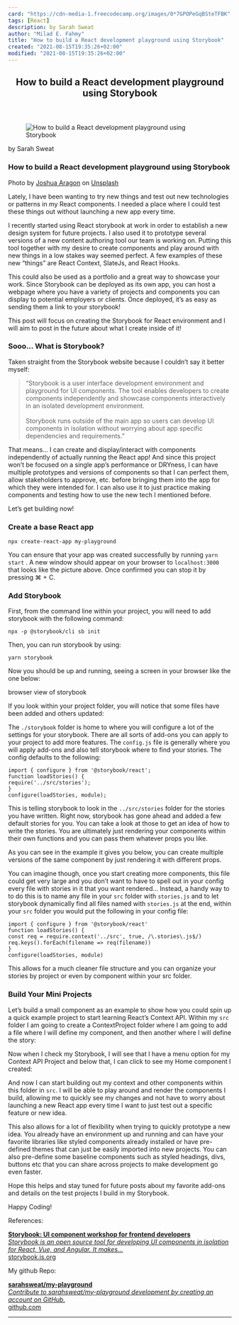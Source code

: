 ```yaml
---
card: "https://cdn-media-1.freecodecamp.org/images/0*7GPOPeGqBSteTFBK"
tags: [React]
description: by Sarah Sweat
author: "Milad E. Fahmy"
title: "How to build a React development playground using Storybook"
created: "2021-08-15T19:35:26+02:00"
modified: "2021-08-15T19:35:26+02:00"
---
```

<div class="site-wrapper">
<main id="site-main" class="site-main outer">
<div class="inner">
<article class="post-full post tag-react tag-javascript tag-tech tag-portfolio tag-programming ">
<header class="post-full-header">
<h1 class="post-full-title">How to build a React development playground using Storybook</h1>
</header>
<figure class="post-full-image">
<picture>
<source media="(max-width: 700px)" sizes="1px" srcset="data:image/gif;base64,R0lGODlhAQABAIAAAAAAAP///yH5BAEAAAAALAAAAAABAAEAAAIBRAA7 1w">
<source media="(min-width: 701px)" sizes="(max-width: 800px) 400px,
(max-width: 1170px) 700px,
1400px" srcset="https://cdn-media-1.freecodecamp.org/images/0*7GPOPeGqBSteTFBK 300w,
https://cdn-media-1.freecodecamp.org/images/0*7GPOPeGqBSteTFBK 600w,
https://cdn-media-1.freecodecamp.org/images/0*7GPOPeGqBSteTFBK 1000w,
https://cdn-media-1.freecodecamp.org/images/0*7GPOPeGqBSteTFBK 2000w">
<img onerror="this.style.display='none'" src="https://cdn-media-1.freecodecamp.org/images/0*7GPOPeGqBSteTFBK" alt="How to build a React development playground using Storybook">
</picture>
</figure>
<section class="post-full-content">
<div class="post-content medium-migrated-article">
<p>by Sarah Sweat</p>
<h1 id="how-to-build-a-react-development-playground-using-storybook">How to build a React development playground using Storybook</h1>
<figcaption>Photo by <a href="https://unsplash.com/@goshua13?utm_source=medium&amp;utm_medium=referral" rel="noopener" target="_blank" title="">Joshua Aragon</a> on <a href="https://unsplash.com?utm_source=medium&amp;utm_medium=referral" rel="noopener" target="_blank" title="">Unsplash</a></figcaption>
</figure>
<p>Lately, I have been wanting to try new things and test out new technologies or patterns in my React components. I needed a place where I could test these things out without launching a new app every time.</p>
<p>I recently started using React storybook at work in order to establish a new design system for future projects. I also used it to prototype several versions of a new content authoring tool our team is working on. Putting this tool together with my desire to create components and play around with new things in a low stakes way seemed perfect. A few examples of these new “things” are React Context, SlateJs, and React Hooks.</p>
<p>This could also be used as a portfolio and a great way to showcase your work. Since Storybook can be deployed as its own app, you can host a webpage where you have a variety of projects and components you can display to potential employers or clients. Once deployed, it’s as easy as sending them a link to your storybook!</p>
<p>This post will focus on creating the Storybook for React environment and I will aim to post in the future about what I create inside of it!</p>
<h3 id="sooo-what-is-storybook">Sooo… What is Storybook?</h3>
<p>Taken straight from the Storybook website because I couldn’t say it better myself:</p>
<blockquote>“Storybook is a user interface development environment and playground for UI components. The tool enables developers to create components independently and showcase components interactively in an isolated development environment.<br><br>Storybook runs outside of the main app so users can develop UI components in isolation without worrying about app specific dependencies and requirements.”</blockquote>
<p>That means… I can create and display/interact with components independently of actually running the React app! And since this project won’t be focused on a single app’s performance or DRYness, I can have multiple prototypes and versions of components so that I can perfect them, allow stakeholders to approve, etc. before bringing them into the app for which they were intended for. I can also use it to just practice making components and testing how to use the new tech I mentioned before.</p>
<p>Let’s get building now!</p>
<h3 id="create-a-base-react-app">Create a base React app</h3><pre><code class="language-bash">npx create-react-app my-playground</code></pre>
<p>You can ensure that your app was created successfully by running <code>yarn start</code> . A new window should appear on your browser to <code>localhost:3000</code> that looks like the picture above. Once confirmed you can stop it by pressing ⌘ + C.</p>
<h3 id="add-storybook">Add Storybook</h3>
<p>First, from the command line within your project, you will need to add storybook with the following command:</p><pre><code class="language-bash">npx -p @storybook/cli sb init</code></pre>
<p>Then, you can run storybook by using:</p><pre><code class="language-bash">yarn storybook</code></pre>
<p>Now you should be up and running, seeing a screen in your browser like the one below:</p>
<figcaption>browser view of storybook</figcaption>
</figure>
<p>If you look within your project folder, you will notice that some files have been added and others updated:</p>
<p>The <code>./storybook</code> folder is home to where you will configure a lot of the settings for your storybook. There are all sorts of add-ons you can apply to your project to add more features. The <code>config.js</code> file is generally where you will apply add-ons and also tell storybook where to find your stories. The config defaults to the following:</p><pre><code class="language-js">import { configure } from '@storybook/react';
function loadStories() {
require('../src/stories');
}
configure(loadStories, module);</code></pre>
<p>This is telling storybook to look in the <code>../src/stories</code> folder for the stories you have written. Right now, storybook has gone ahead and added a few default stories for you. You can take a look at those to get an idea of how to write the stories. You are ultimately just rendering your components within their own functions and you can pass them whatever props you like.</p>
<p>As you can see in the example it gives you below, you can create multiple versions of the same component by just rendering it with different props.</p>
<p>You can imagine though, once you start creating more components, this file could get very large and you don’t want to have to spell out in your config every file with stories in it that you want rendered… Instead, a handy way to to do this is to name any file in your <code>src</code> folder with <code>stories.js</code> and to let storybook dynamically find all files named with <code>stories.js</code> at the end, within your <code>src</code> folder you would put the following in your config file:</p><pre><code class="language-js">import { configure } from '@storybook/react'
function loadStories() {
const req = require.context('../src', true, /\.stories\.js$/)
req.keys().forEach(filename =&gt; req(filename))
}
configure(loadStories, module)</code></pre>
<p>This allows for a much cleaner file structure and you can organize your stories by project or even by component within your src folder.</p>
<h3 id="build-your-mini-projects">Build Your Mini Projects</h3>
<p>Let’s build a small component as an example to show how you could spin up a quick example project to start learning React’s Context API. Within my <code>src</code> folder I am going to create a ContextProject folder where I am going to add a file where I will define my component, and then another where I will define the story:</p>
<p>Now when I check my Storybook, I will see that I have a menu option for my Context API Project and below that, I can click to see my Home component I created:</p>
<p>And now I can start building out my context and other components within this folder in <code>src</code>. I will be able to play around and render the components I build, allowing me to quickly see my changes and not have to worry about launching a new React app every time I want to just test out a specific feature or new idea.</p>
<p>This also allows for a lot of flexibility when trying to quickly prototype a new idea. You already have an environment up and running and can have your favorite libraries like styled components already installed or have pre-defined themes that can just be easily imported into new projects. You can also pre-define some baseline components such as styled headings, divs, buttons etc that you can share across projects to make development go even faster.</p>
<p>Hope this helps and stay tuned for future posts about my favorite add-ons and details on the test projects I build in my Storybook.</p>
<p>Happy Coding!</p>
<p>References:</p>
<p><a href="https://storybook.js.org/" rel="noopener"><strong>Storybook: UI component workshop for frontend developers</strong></a><br><a href="https://storybook.js.org/" rel="noopener"><em>Storybook is an open source tool for developing UI components in isolation for React, Vue, and Angular. It makes…</em></a><br><a href="https://storybook.js.org/" rel="noopener">storybook.js.org</a></p>
<p>My github Repo:</p>
<p><a href="https://github.com/sarahsweat/my-playground" rel="noopener"><strong>sarahsweat/my-playground</strong></a><br><a href="https://github.com/sarahsweat/my-playground" rel="noopener"><em>Contribute to sarahsweat/my-playground development by creating an account on GitHub.</em></a><br><a href="https://github.com/sarahsweat/my-playground" rel="noopener">github.com</a></p>
</div>
<hr>
</section>
</article>
</div>
</main>
</div>
<!-- Google Tag Manager (noscript) -->
<!-- End Google Tag Manager (noscript) -->
